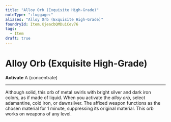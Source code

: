```yaml
---
title: "Alloy Orb (Exquisite High-Grade)"
noteType: ":luggage:"
aliases: "Alloy Orb (Exquisite High-Grade)"
foundryId: Item.KjeacbQMDuiCev76
tags:
  - Item
draft: true
---
```


# Alloy Orb (Exquisite High-Grade)

**Activate** A (concentrate)

* * *

Although solid, this orb of metal swirls with bright silver and dark iron colors, as if made of liquid. When you activate the _alloy orb_, select adamantine, cold iron, or dawnsilver. The affixed weapon functions as the chosen material for 1 minute, suppressing its original material. This orb works on weapons of any level.


